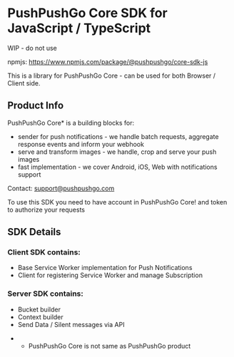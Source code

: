 # PushPushGo Core SDK for JavaScript / TypeScript

WIP - do not use 

npmjs: https://www.npmjs.com/package/@pushpushgo/core-sdk-js

This is a library for PushPushGo Core - can be used for both Browser / Client side.

## Product Info

PushPushGo Core* is a building blocks for:
 - sender for push notifications - we handle batch requests, aggregate response events and inform your webhook
 - serve and transform images - we handle, crop and serve your push images
 - fast implementation - we cover Android, iOS, Web with notifications support

Contact: support@pushpushgo.com

To use this SDK you need to have account in PushPushGo Core! and token to authorize your requests

## SDK Details

### Client SDK contains:
 - Base Service Worker implementation for Push Notifications
 - Client for registering Service Worker and manage Subscription

### Server SDK contains:
 - Bucket builder
 - Context builder
 - Send Data / Silent messages via API

* - PushPushGo Core is not same as PushPushGo product